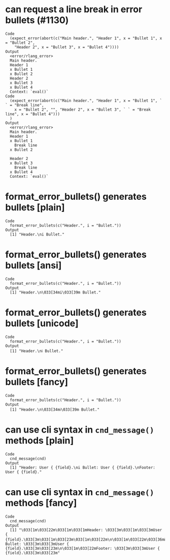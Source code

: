 # can request a line break in error bullets (#1130)

    Code
      (expect_error(abort(c("Main header.", "Header 1", x = "Bullet 1", x = "Bullet 2",
        "Header 2", x = "Bullet 3", x = "Bullet 4"))))
    Output
      <error/rlang_error>
      Main header.
      Header 1
      x Bullet 1
      x Bullet 2
      Header 2
      x Bullet 3
      x Bullet 4
      Context: `eval()`
    Code
      (expect_error(abort(c("Main header.", "Header 1", x = "Bullet 1", ` ` = "Break line",
        x = "Bullet 2", "", "Header 2", x = "Bullet 3", ` ` = "Break line", x = "Bullet 4")))
      )
    Output
      <error/rlang_error>
      Main header.
      Header 1
      x Bullet 1
        Break line
      x Bullet 2
      
      Header 2
      x Bullet 3
        Break line
      x Bullet 4
      Context: `eval()`

# format_error_bullets() generates bullets [plain]

    Code
      format_error_bullets(c("Header.", i = "Bullet."))
    Output
      [1] "Header.\ni Bullet."

# format_error_bullets() generates bullets [ansi]

    Code
      format_error_bullets(c("Header.", i = "Bullet."))
    Output
      [1] "Header.\n\033[34mi\033[39m Bullet."

# format_error_bullets() generates bullets [unicode]

    Code
      format_error_bullets(c("Header.", i = "Bullet."))
    Output
      [1] "Header.\nℹ Bullet."

# format_error_bullets() generates bullets [fancy]

    Code
      format_error_bullets(c("Header.", i = "Bullet."))
    Output
      [1] "Header.\n\033[34mℹ\033[39m Bullet."

# can use cli syntax in `cnd_message()` methods [plain]

    Code
      cnd_message(cnd)
    Output
      [1] "Header: User { {field}.\ni Bullet: User { {field}.\nFooter: User { {field}."

# can use cli syntax in `cnd_message()` methods [fancy]

    Code
      cnd_message(cnd)
    Output
      [1] "\033[1m\033[22m\033[1m\033[1mHeader: \033[3m\033[1m\033[3mUser { {field}.\033[3m\033[1m\033[23m\033[1m\033[22m\n\033[1m\033[22m\033[36mℹ\033[39m Bullet: \033[3m\033[3mUser { {field}.\033[3m\033[23m\n\033[1m\033[22mFooter: \033[3m\033[3mUser { {field}.\033[3m\033[23m"

